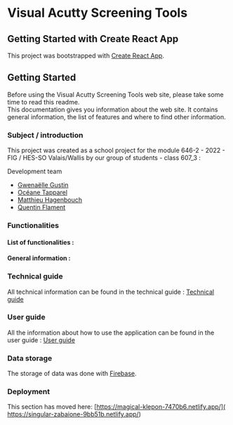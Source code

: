 

# Visual Acutty Screening Tools

## Getting Started with Create React App
This project was bootstrapped with [Create React App](https://github.com/facebook/create-react-app).

## Getting Started
Before using the Visual Acutty Screening Tools web site, please take some time to read this readme.
<br>This documentation gives you information about the web site. It contains general information, the list of features and where to find other information.

### Subject / introduction
This project was created as a school project for the module 646-2 - 2022 - FIG / HES-SO Valais/Wallis by our group of students - class 607_3 :

Development team
- [Gwenaëlle Gustin](https://gitlab.com/gwenaelle.gustin)
- [Océane Tapparel](https://gitlab.com/oceane.tapparel)
- [Matthieu Hagenbouch](https://gitlab.com/matthieu.hagenbuch)
- [Quentin Flament](https://gitlab.com/Qflament)

### Functionalities

#### List of functionalities :



#### General information :

### Technical guide
All technical information can be found in the technical guide  :
[Technical guide](chemin)

### User guide
All the information about how to use the application can be found in the user guide :
[User guide](chemin)

### Data storage
The storage of data was done with [Firebase](https://firebase.google.com/).

### Deployment

This section has moved here: [https://magical-klepon-7470b6.netlify.app/]( https://singular-zabaione-9bb51b.netlify.app/)
